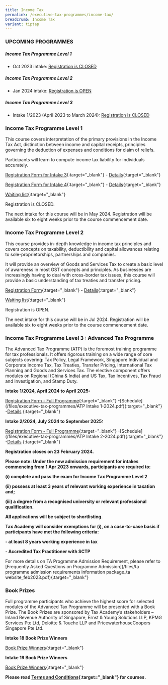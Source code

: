 ```yaml
---
title: Income Tax
permalink: /executive-tax-programmes/income-tax/
breadcrumb: Income Tax
variant: tiptap
---
```

<h3><strong>UPCOMING PROGRAMMES</strong></h3>
<h5><strong>Income Tax Programme Level 1</strong></h5>
<ul data-tight="true" class="tight">
<li>
<p>Oct 2023 intake: <a href="/executive-tax-programmes/income-tax/#etp1oct-ta-id" rel="noopener noreferrer nofollow" target="_blank">Registration is CLOSED</a>
</p>
</li>
</ul>
<h5><strong>Income Tax Programme Level 2</strong></h5>
<ul data-tight="true" class="tight">
<li>
<p>Jan 2024 intake: <a href="/executive-tax-programmes/income-tax/#etp2sep-ta-id" rel="noopener noreferrer nofollow" target="_blank">Registration is OPEN</a>
</p>
</li>
</ul>
<h5><strong>Income Tax Programme Level 3</strong></h5>
<ul data-tight="true" class="tight">
<li>
<p>Intake 1/2023 (April 2023 to March 2024): <a href="/executive-tax-programmes/income-tax/#atp-ta-id" rel="noopener noreferrer nofollow" target="_blank">Registration is CLOSED</a>
</p>
</li>
</ul>
<p></p>
<h3><strong>Income Tax Programme Level 1</strong></h3>
<p>This course covers interpretation of the primary provisions in the Income
Tax Act, distinction between income and capital receipts, principles governing
the deduction of expenses and conditions for claim of reliefs.</p>
<p>Participants will learn to compute income tax liability for individuals
accurately.</p>
<p><a href="https://go.gov.sg/l1it32023registration" rel="noopener noreferrer nofollow" target="_blank">Registration Form for Intake 3</a>{:target="_blank"}
- <a href="/files/executive-tax-programmes/coursebrochurel1it2023intake3.pdf" rel="noopener noreferrer nofollow" target="_blank">Details</a>{:target="_blank"}</p>
<p><a href="https://go.gov.sg/l1it42023registration" rel="noopener noreferrer nofollow" target="_blank">Registration Form for Intake 4</a>{:target="_blank"}
- <a href="/files/executive-tax-programmes/coursebrochurel1it2023intake4.pdf" rel="noopener noreferrer nofollow" target="_blank">Details</a>{:target="_blank"}</p>
<p><a href="https://form.gov.sg/64e6c1f283091c0011427f02" rel="noopener noreferrer nofollow" target="_blank">Waiting list</a>{:target="_blank"}</p>
<p>Registration is CLOSED.</p>
<p>The next intake for this course will be in May 2024. Registration will
be available six to eight weeks prior to the course commencement date.</p>
<p></p>
<h3><strong>Income Tax Programme Level 2</strong></h3>
<p>This course provides in-depth knowledge in income tax principles and covers
concepts on taxability, deductibility and capital allowances relating to
sole-proprietorships, partnerships and companies.</p>
<p>It will provide an overview of Goods and Services Tax to create a basic
level of awareness in most GST concepts and principles. As businesses are
increasingly having to deal with cross-border tax issues, this course will
provide a basic understanding of tax treaties and transfer pricing.</p>
<p><a href="https://go.gov.sg/l2it42023reg" rel="noopener noreferrer nofollow" target="_blank">Registration Form</a>{:target="_blank"}
- <a href="/files/executive-tax-programmes/L2IT42023coursebrochure.pdf" rel="noopener noreferrer nofollow" target="_blank">Details</a>{:target="_blank"}</p>
<p><a href="https://form.gov.sg/655c0e8c1364450012cbdb48" rel="noopener noreferrer nofollow" target="_blank">Waiting list</a>{:target="_blank"}</p>
<p>Registration is OPEN.</p>
<p>The next intake for this course will be in Jul 2024. Registration will
be available six to eight weeks prior to the course commencement date.</p>
<p></p>
<h3><strong>Income Tax Programme Level 3 : Advanced Tax Programme</strong></h3>
<p>The Advanced Tax Programme (ATP) is the foremost training programme for
tax professionals. It offers rigorous training on a wide range of core
subjects covering: Tax Policy, Legal Framework, Singapore Individual and
Corporate Income Tax, Tax Treaties, Transfer Pricing, International Tax
Planning and Goods and Services Tax. The elective component offers modules
on Regional (China &amp; India) and US Tax, Tax Incentives, Tax Fraud and
Investigation, and Stamp Duty.</p>
<p><strong>Intake 1/2024, April 2024 to April 2025:</strong>
</p>
<p><a href="https://form.gov.sg/65bb6520661be4d8c1d3321f" rel="noopener noreferrer nofollow" target="_blank">Registration Form - Full Programme</a>{:target="_blank"}
-[Schedule](/files/executive-tax-programmes/ATP Intake 1-2024.pdf){:target="_blank"}
-<a href="/files/executive-tax-programmes/atp%2020%20schedule%20(mode%20of%20delivery)%20revised.pdf" rel="noopener noreferrer nofollow" target="_blank">Details</a> {:target="_blank"}</p>
<p></p>
<p><strong>Intake 2/2024, July 2024 to September 2025:</strong>
</p>
<p><a href="https://form.gov.sg/65bb67656cd4478c6d780e6a" rel="noopener noreferrer nofollow" target="_blank"><u>Registration Form - Full Programme</u></a>{:target="_blank"}
-[Schedule](/files/executive-tax-programmes/ATP Intake 2-2024.pdf){:target="_blank"}
-<a href="https://cms.isomer.gov.sg/files/executive-tax-programmes/atp%2020%20schedule%20(mode%20of%20delivery)%20revised.pdf" rel="noopener noreferrer nofollow" target="_blank"><u>Details</u></a> {:target="_blank"}</p>
<p></p>
<p><strong>Registration closes on 23 February 2024.</strong>
</p>
<p><strong>Please note: Under the new admission requirement for intakes commencing from 1 Apr 2023 onwards, participants are required to:</strong>
</p>
<p><strong>(i) complete and pass the exam for Income Tax Programme Level 2</strong>
</p>
<p><strong>(ii) possess at least 3 years of relevant working experience in taxation and;</strong>
</p>
<p><strong>(iii) a degree from a recognised university or relevant professional qualification.</strong>
</p>
<p><strong>All applications will be subject to shortlisting.</strong>
</p>
<p><strong>Tax Academy will consider exemptions for (i), on a case-to-case basis if participants have met the following criteria:</strong>
</p>
<p><strong>- at least 8 years working experience in tax</strong>
</p>
<p><strong>- Accredited Tax Practitioner with SCTP</strong>
</p>
<p>For more details on TA Programme Admission Requirement, please refer to
[Frequently Asked Questions on Programme Admission](/files/ta programme
admission requirements information package_ta website_feb2023.pdf){:target="_blank"}</p>
<h3><strong>Book Prizes</strong></h3>
<p>Full programme participants who achieve the highest score for selected
modules of the Advanced Tax Programme will be presented with a Book Prize.
The Book Prizes are sponsored by Tax Academy’s stakeholders – Inland Revenue
Authority of Singapore, Ernst &amp; Young Solutions LLP, KPMG Services
Pte Ltd, Deloitte &amp; Touche LLP and PricewaterhouseCoopers Singapore
Pte Ltd.</p>
<p><strong>Intake 18 Book Prize Winners</strong>
</p>
<p><a href="/files/executive-tax-programmes/atp%20(intake%2018)%20book%20prize%20winners%20v2.pdf" rel="noopener noreferrer nofollow" target="_blank">Book Prize Winners</a>{:target="_blank"}</p>
<p><strong>Intake 19 Book Prize Winners</strong>
</p>
<p><a href="/files/executive-tax-programmes/atp%20(intake%2019)%20book%20prize%20winners%20v1.pdf" rel="noopener noreferrer nofollow" target="_blank">Book Prize Winners</a>{:target="_blank"}</p>
<p><strong>Please read <a href="https://production-iras-tax-academy.netlify.com/executive-tax-programmes/terms-and-conditions/" rel="noopener noreferrer nofollow" target="_blank">Terms and Conditions</a>{:target="_blank"} for courses.</strong>
</p>